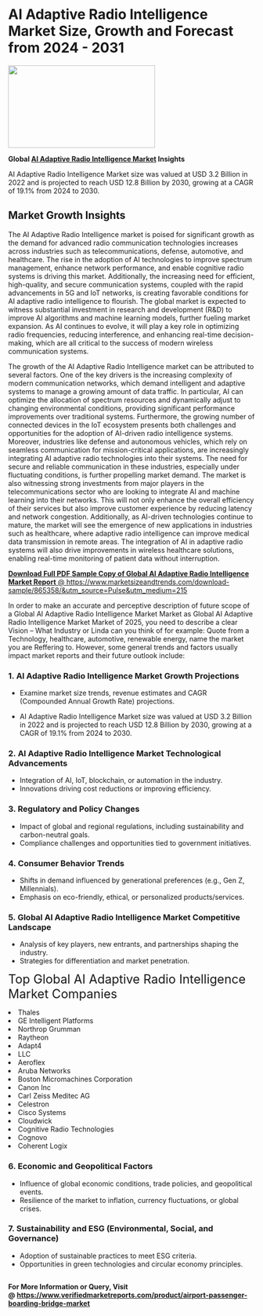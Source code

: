 <H1>AI Adaptive Radio Intelligence Market Size, Growth and Forecast from 2024 - 2031</H1><img class="aligncenter size-medium wp-image-584254" src="https://thirdeyenews.in/wp-content/uploads/2024/09/Global-Market-Research-300x168.jpeg" alt="" width="300" height="168" /><p><strong>Global&nbsp;<a href="https://www.marketsizeandtrends.com/download-sample/865358/&amp;utm_source=Pulse&amp;utm_medium=215">AI Adaptive Radio Intelligence Market</a> Insights</strong></p><p>AI Adaptive Radio Intelligence Market size was valued at USD 3.2 Billion in 2022 and is projected to reach USD 12.8 Billion by 2030, growing at a CAGR of 19.1% from 2024 to 2030.</p><p><h2>Market Growth Insights</h2> <p>The AI Adaptive Radio Intelligence market is poised for significant growth as the demand for advanced radio communication technologies increases across industries such as telecommunications, defense, automotive, and healthcare. The rise in the adoption of AI technologies to improve spectrum management, enhance network performance, and enable cognitive radio systems is driving this market. Additionally, the increasing need for efficient, high-quality, and secure communication systems, coupled with the rapid advancements in 5G and IoT networks, is creating favorable conditions for AI adaptive radio intelligence to flourish. The global market is expected to witness substantial investment in research and development (R&D) to improve AI algorithms and machine learning models, further fueling market expansion. As AI continues to evolve, it will play a key role in optimizing radio frequencies, reducing interference, and enhancing real-time decision-making, which are all critical to the success of modern wireless communication systems.</p> <p><a href="download-sample-link"></a></p> <p>The growth of the AI Adaptive Radio Intelligence market can be attributed to several factors. One of the key drivers is the increasing complexity of modern communication networks, which demand intelligent and adaptive systems to manage a growing amount of data traffic. In particular, AI can optimize the allocation of spectrum resources and dynamically adjust to changing environmental conditions, providing significant performance improvements over traditional systems. Furthermore, the growing number of connected devices in the IoT ecosystem presents both challenges and opportunities for the adoption of AI-driven radio intelligence systems. Moreover, industries like defense and autonomous vehicles, which rely on seamless communication for mission-critical applications, are increasingly integrating AI adaptive radio technologies into their systems. The need for secure and reliable communication in these industries, especially under fluctuating conditions, is further propelling market demand. The market is also witnessing strong investments from major players in the telecommunications sector who are looking to integrate AI and machine learning into their networks. This will not only enhance the overall efficiency of their services but also improve customer experience by reducing latency and network congestion. Additionally, as AI-driven technologies continue to mature, the market will see the emergence of new applications in industries such as healthcare, where adaptive radio intelligence can improve medical data transmission in remote areas. The integration of AI in adaptive radio systems will also drive improvements in wireless healthcare solutions, enabling real-time monitoring of patient data without interruption.</p> <p><a href="get-more-link"></p><p><span class=""><strong>Download Full PDF Sample Copy of Global AI Adaptive Radio Intelligence Market Report</strong> @ <a href="https://www.marketsizeandtrends.com/download-sample/865358/&amp;utm_source=Pulse&amp;utm_medium=215" target="_blank">https://www.marketsizeandtrends.com/download-sample/865358/&amp;utm_source=Pulse&amp;utm_medium=215</a></span></p><p>In order to make an accurate and perceptive description of future scope of a Global&nbsp;AI Adaptive Radio Intelligence Market Market as Global&nbsp;AI Adaptive Radio Intelligence Market Market of 2025, you need to describe a clear Vision &ndash; What Industry or Linda can you think of for example: Quote from a Technology, healthcare, automotive, renewable energy, name the market you are Reffering to. However, some general trends and factors usually impact market reports and their future outlook include:</p><h3>1.&nbsp;<strong>AI Adaptive Radio Intelligence Market Growth Projections</strong></h3><ul><li>Examine market size trends, revenue estimates and CAGR (Compounded Annual Growth Rate) projections.</li><li><p>AI Adaptive Radio Intelligence Market size was valued at USD 3.2 Billion in 2022 and is projected to reach USD 12.8 Billion by 2030, growing at a CAGR of 19.1% from 2024 to 2030.</p></li></ul><h3>2.&nbsp;<strong>AI Adaptive Radio Intelligence Market Technological Advancements</strong></h3><ul><li>Integration of AI, IoT, blockchain, or automation in the industry.</li><li>Innovations driving cost reductions or improving efficiency.</li></ul><h3>3.&nbsp;<strong>Regulatory and Policy Changes</strong></h3><ul><li>Impact of global and regional regulations, including sustainability and carbon-neutral goals.</li><li>Compliance challenges and opportunities tied to government initiatives.</li></ul><h3>4.&nbsp;<strong>Consumer Behavior Trends</strong></h3><ul><li>Shifts in demand influenced by generational preferences (e.g., Gen Z, Millennials).</li><li>Emphasis on eco-friendly, ethical, or personalized products/services.</li></ul><h3>5.&nbsp;<strong>Global AI Adaptive Radio Intelligence Market Competitive Landscape</strong></h3><ul><li>Analysis of key players, new entrants, and partnerships shaping the industry.</li><li>Strategies for differentiation and market penetration.</li></ul><p data-pm-slice="1 1 []"><span style="color: inherit; font-family: inherit; font-size: 25px;">Top Global AI Adaptive Radio Intelligence Market Companies</span></p><div class="" data-test-id=""><p><li>Thales</li><li> GE Intelligent Platforms</li><li> Northrop Grumman</li><li> Raytheon</li><li> Adapt4</li><li> LLC</li><li> Aeroflex</li><li> Aruba Networks</li><li> Boston Micromachines Corporation</li><li> Canon Inc</li><li> Carl Zeiss Meditec AG</li><li> Celestron</li><li> Cisco Systems</li><li> Cloudwick</li><li> Cognitive Radio Technologies</li><li> Cognovo</li><li> Coherent Logix</li></p></div><h3>6.&nbsp;<strong>Economic and Geopolitical Factors</strong></h3><ul><li>Influence of global economic conditions, trade policies, and geopolitical events.</li><li>Resilience of the market to inflation, currency fluctuations, or global crises.</li></ul><h3>7.&nbsp;<strong>Sustainability and ESG (Environmental, Social, and Governance)</strong></h3><ul><li>Adoption of sustainable practices to meet ESG criteria.</li><li>Opportunities in green technologies and circular economy principles.</li></ul><h2><strong style="font-size: 14px;">For More Information or Query, Visit @&nbsp;</strong><a style="background-color: #ffffff; font-size: 14px;" href="https://www.marketsizeandtrends.com/report/ai-adaptive-radio-intelligence-market/" target="_blank">https://www.verifiedmarketreports.com/product/airport-passenger-boarding-bridge-market</a></h2>
